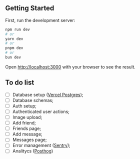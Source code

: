 ## Getting Started

First, run the development server:

```bash
npm run dev
# or
yarn dev
# or
pnpm dev
# or
bun dev
```

Open [http://localhost:3000](http://localhost:3000) with your browser to see the result.

## To do list

- [ ] Database setup ([Vercel Postgres](https://vercel.com/storage/postgres));
- [ ] Database schemas;
- [ ] Auth setup;
- [ ] Authenticated user actions;
- [ ] Image upload;
- [ ] Add friend;
- [ ] Friends page;
- [ ] Add message;
- [ ] Messages page;
- [ ] Error management ([Sentry](https://sentry.io/pricing/));
- [ ] Analitycs ([Posthog](https://posthog.com))
